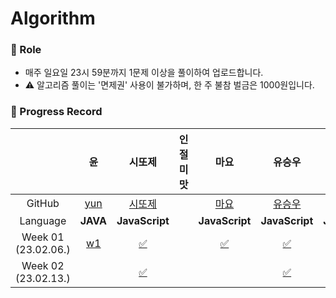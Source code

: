 # Algorithm

### 📍 Role

- 매주 일요일 23시 59분까지 1문제 이상을 풀이하여 업로드합니다.
- ⚠️ 알고리즘 풀이는 '면제권' 사용이 불가하며, 한 주 불참 벌금은 1000원입니다.

### 📍 Progress Record

|                         |                                         윤                                          |                                                               시또제                                                               | 인절미맛 |                                                                         마요                                                                         |                                                      유승우                                                      |                취할준비생                |                                                         유은경                                                         |                                                                            Jureamer                                                                             |
| :---------------------: | :---------------------------------------------------------------------------------: | :--------------------------------------------------------------------------------------------------------------------------------: | :------: | :--------------------------------------------------------------------------------------------------------------------------------------------------: | :--------------------------------------------------------------------------------------------------------------: | :--------------------------------------: | :--------------------------------------------------------------------------------------------------------------------: | :-------------------------------------------------------------------------------------------------------------------------------------------------------------: |
|         GitHub          |                         [yun](https://github.com/yunji1201)                         |                                               [시또제](https://github.com/leesiyun)                                                |          |                                                          [마요](https://github.com/mayo516)                                                          |                                      [유승우](https://github.com/berenickt)                                      | [취할준비생](https://github.com/cyd5538) |                                        [유은경](https://github.com/HelloHazel)                                         |                                                             [Jureamer](https://github.com/jureamer)                                                             |
|        Language         |                                      **JAVA**                                       |                                                           **JavaScript**                                                           |          |                                                                    **JavaScript**                                                                    |                                                  **JavaScript**                                                  |              **JavaScript**              |                                                     **JavaScript**                                                     |                                                                           **Python**                                                                            |
| Week 01</br>(23.02.06.) | [w1](https://github.com/get-into-the-coding-field/Algorithm/tree/main/%EC%9C%A4/w1) | [✅](https://github.com/get-into-the-coding-field/Algorithm/blob/main/%EC%8B%9C%EB%98%90%EC%A0%9C/hackerRank/electronics-shop.mdx) |          | [✅](https://github.com/get-into-the-coding-field/Algorithm/blob/main/%EB%A7%88%EC%9A%94/%EC%8A%A4%ED%83%9D%ED%81%90/%ED%94%84%EB%A6%B0%ED%84%B0.js) |       [✅](https://github.com/get-into-the-coding-field/Algorithm/blob/main/유승우/week1_공주구하기-큐.js)       |                                          |                                                                                                                        |
| Week 02</br>(23.02.13.) |                                                                                     |           [✅](https://github.com/get-into-the-coding-field/Algorithm/tree/main/시또제/hackerRank/cats-and-a-mouse.mdx)            |          |                                                                                                                                                      | [✅](https://github.com/get-into-the-coding-field/Algorithm/blob/main/유승우/week2_LRU-kakao-2-unshift-splie.js) |                                          | [✅](https://github.com/get-into-the-coding-field/Algorithm/blob/main/%EC%9C%A0%EC%9D%80%EA%B2%BD/1.%20level-1/min.js) | [✅](https://github.com/get-into-the-coding-field/Algorithm/blob/main/%EC%A3%BC%EB%A6%AC%EB%A8%B8/%EC%89%AC%EC%9A%B4%20%EC%B5%9C%EB%8B%A8%EA%B1%B0%EB%A6%AC.py) |

